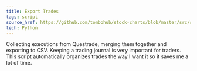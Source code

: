 ```yaml
---
title: Export Trades
tags: script
source_href: https://github.com/tombohub/stock-charts/blob/master/src/scripts/questrade.py
tech: Python
---
```

Collecting executions from Questrade, merging them together and exporting to CSV. Keeping a trading journal is very important for traders. This script automatically organizes trades the way I want it so it saves me a lot of time.
